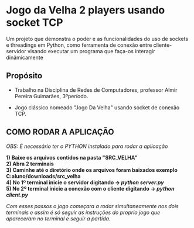 # Jogo da Velha 2 players usando socket TCP

Um projeto  que demonstra o poder e as funcionalidades do uso de sockets e threadings em Python, como ferramenta de conexão entre cliente-servidor visando executar um programa que faça-os interagir dinâmicamente

## Propósito
* Trabalho na Disciplina de Redes de Computadores, professor Almir Pereira Guimarães, 3ºperíodo.

* Jogo clássico nomeado "Jogo Da Velha" usando socket de conexão TCP.

## COMO RODAR A APLICAÇÃO


*OBS: É necessário ter o PYTHON instalado para rodar a aplicação*

**1) Baixe os arquivos contidos na pasta "SRC_VELHA"  <br>
2) Abra 2 terminais  <br>
3) Caminhe até o diretório onde os arquivos foram baixados exemplo C:aluno/downloads/src_velha  <br>
4) No 1º terminal inicie o servidor digitando -> *python server.py*   <br>
5) No 2º terminal inicie a conexão com o cliente digitando -> *python client.py***  <br>

*Com esses passos o jogo começara a rodar simultaneamente nos dois terminais e assim é só seguir as instruções do proprio jogo que apareceram no terminal e seguir a partida.*


